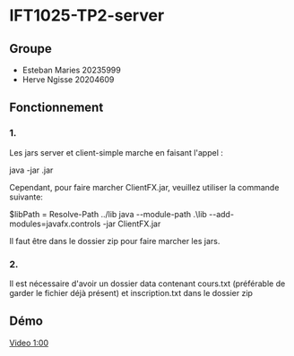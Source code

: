 # IFT1025-TP2-server

## Groupe
- Esteban Maries 20235999
- Herve Ngisse 20204609

## Fonctionnement
### 1.
Les jars server et client-simple marche en faisant l'appel :

java -jar <fichier>.jar

Cependant, pour faire marcher ClientFX.jar, veuillez utiliser la commande suivante:

$libPath = Resolve-Path ../lib
java --module-path .\lib --add-modules=javafx.controls -jar ClientFX.jar

Il faut être dans le dossier zip pour faire marcher les jars.

### 2.
Il est nécessaire d'avoir un dossier data contenant cours.txt (préférable de garder le fichier déjà présent) et inscription.txt dans le dossier zip

## Démo
[Video 1:00](https://udemontreal-my.sharepoint.com/:v:/g/personal/herve_ngisse_umontreal_ca/EYCDXLahxw1KjvSQ0Ya5thsBZFwZ0DdmBvojIYsc3U3Y6Q?e=MUaHxr)
